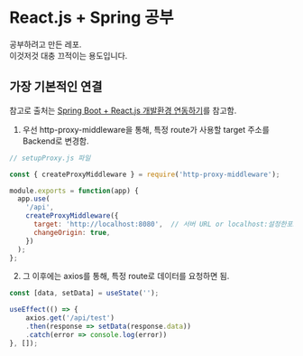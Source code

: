 # React.js + Spring 공부

공부하려고 만든 레포.<br>
이것저것 대충 끄적이는 용도입니다.

## 가장 기본적인 연결

참고로 출처는 [Spring Boot + React.js 개발환경 연동하기](https://velog.io/@u-nij/Spring-Boot-React.js-%EA%B0%9C%EB%B0%9C%ED%99%98%EA%B2%BD-%EC%84%B8%ED%8C%85)를 참고함.<br>
1. 우선 http-proxy-middleware을 통해, 특정 route가 사용할 target 주소를 Backend로 변경함.

```js
// setupProxy.js 파일

const { createProxyMiddleware } = require('http-proxy-middleware');

module.exports = function(app) {
  app.use(
    '/api',
    createProxyMiddleware({
      target: 'http://localhost:8080',	// 서버 URL or localhost:설정한포트번호
      changeOrigin: true,
    })
  );
};
```

2. 그 이후에는 axios를 통해, 특정 route로 데이터를 요청하면 됨.

```js
const [data, setData] = useState('');

useEffect(() => {
    axios.get('/api/test')
    .then(response => setData(response.data))
    .catch(error => console.log(error))
}, []);
```

